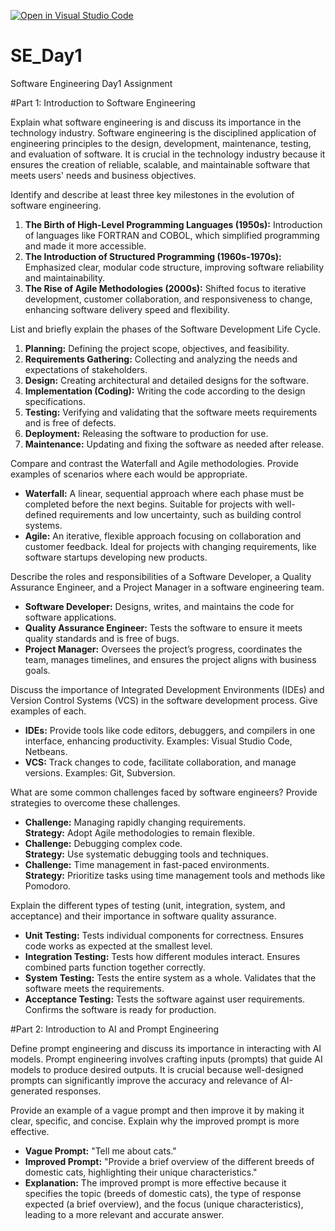 [![Open in Visual Studio Code](https://classroom.github.com/assets/open-in-vscode-2e0aaae1b6195c2367325f4f02e2d04e9abb55f0b24a779b69b11b9e10269abc.svg)](https://classroom.github.com/online_ide?assignment_repo_id=15554541&assignment_repo_type=AssignmentRepo)
# SE_Day1
Software Engineering Day1 Assignment

#Part 1: Introduction to Software Engineering

Explain what software engineering is and discuss its importance in the technology industry.
 Software engineering is the disciplined application of engineering principles to the design, development, maintenance, testing, and evaluation of software. It is crucial in the technology industry because it ensures the creation of reliable, scalable, and maintainable software that meets users' needs and business objectives.   

Identify and describe at least three key milestones in the evolution of software engineering.
1. **The Birth of High-Level Programming Languages (1950s):** Introduction of languages like FORTRAN and COBOL, which simplified programming and made it more accessible.
2. **The Introduction of Structured Programming (1960s-1970s):** Emphasized clear, modular code structure, improving software reliability and maintainability.
3. **The Rise of Agile Methodologies (2000s):** Shifted focus to iterative development, customer collaboration, and responsiveness to change, enhancing software delivery speed and flexibility.

List and briefly explain the phases of the Software Development Life Cycle.
1. **Planning:** Defining the project scope, objectives, and feasibility.
2. **Requirements Gathering:** Collecting and analyzing the needs and expectations of stakeholders.
3. **Design:** Creating architectural and detailed designs for the software.
4. **Implementation (Coding):** Writing the code according to the design specifications.
5. **Testing:** Verifying and validating that the software meets requirements and is free of defects.
6. **Deployment:** Releasing the software to production for use.
7. **Maintenance:** Updating and fixing the software as needed after release.

Compare and contrast the Waterfall and Agile methodologies. Provide examples of scenarios where each would be appropriate.
- **Waterfall:** A linear, sequential approach where each phase must be completed before the next begins. Suitable for projects with well-defined requirements and low uncertainty, such as building control systems.
- **Agile:** An iterative, flexible approach focusing on collaboration and customer feedback. Ideal for projects with changing requirements, like software startups developing new products.

Describe the roles and responsibilities of a Software Developer, a Quality Assurance Engineer, and a Project Manager in a software engineering team.
- **Software Developer:** Designs, writes, and maintains the code for software applications.
- **Quality Assurance Engineer:** Tests the software to ensure it meets quality standards and is free of bugs.
- **Project Manager:** Oversees the project’s progress, coordinates the team, manages timelines, and ensures the project aligns with business goals.


Discuss the importance of Integrated Development Environments (IDEs) and Version Control Systems (VCS) in the software development process. Give examples of each.
- **IDEs:** Provide tools like code editors, debuggers, and compilers in one interface, enhancing productivity. Examples: Visual Studio Code, Netbeans.
- **VCS:** Track changes to code, facilitate collaboration, and manage versions. Examples: Git, Subversion.

What are some common challenges faced by software engineers? Provide strategies to overcome these challenges.
- **Challenge:** Managing rapidly changing requirements.  
  **Strategy:** Adopt Agile methodologies to remain flexible.
- **Challenge:** Debugging complex code.  
  **Strategy:** Use systematic debugging tools and techniques.
- **Challenge:** Time management in fast-paced environments.  
  **Strategy:** Prioritize tasks using time management tools and methods like Pomodoro.

Explain the different types of testing (unit, integration, system, and acceptance) and their importance in software quality assurance.
- **Unit Testing:** Tests individual components for correctness. Ensures code works as expected at the smallest level.
- **Integration Testing:** Tests how different modules interact. Ensures combined parts function together correctly.
- **System Testing:** Tests the entire system as a whole. Validates that the software meets the requirements.
- **Acceptance Testing:** Tests the software against user requirements. Confirms the software is ready for production.

#Part 2: Introduction to AI and Prompt Engineering


Define prompt engineering and discuss its importance in interacting with AI models.
Prompt engineering involves crafting inputs (prompts) that guide AI models to produce desired outputs. It is crucial because well-designed prompts can significantly improve the accuracy and relevance of AI-generated responses.

Provide an example of a vague prompt and then improve it by making it clear, specific, and concise. Explain why the improved prompt is more effective.
- **Vague Prompt:** "Tell me about cats."  
- **Improved Prompt:** "Provide a brief overview of the different breeds of domestic cats, highlighting their unique characteristics."  
- **Explanation:** The improved prompt is more effective because it specifies the topic (breeds of domestic cats), the type of response expected (a brief overview), and the focus (unique characteristics), leading to a more relevant and accurate answer.